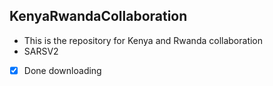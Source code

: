 ## KenyaRwandaCollaboration
- This is the repository for Kenya and Rwanda collaboration
- SARSV2
- [x] Done downloading

